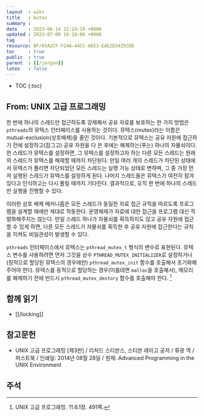 ```yaml
---
layout  : wiki
title   : mutex
summary : 
date    : 2023-06-14 22:24:19 +0900
updated : 2023-07-09 19:18:06 +0900
tag     : 
resource: BF/65A2CF-F24A-44CC-AEE3-EAE2D3425CDD
toc     : true
public  : true
parent  : [[/jargon]]
latex   : false
---
```

* TOC
{:toc}

## From: UNIX 고급 프로그래밍

>
한 번에 하나의 스레드만 접근하도록 강제해서 공유 자료를 보호하는 한 가지 방법은 `pthreads`의 뮤텍스 인터페이스를 사용하는 것이다.
뮤텍스(mutex)라는 이름은 mutual-exclusion(상호배제)을 줄인 것이다.
기본적으로 뮤텍스는 공유 자원에 접근하기 전에 설정하고(잠그고) 공유 자원을 다 쓴 후에는 해제하는(푸는) 하나의 자물쇠이다.
한 스레드가 뮤텍스를 설정하면, 그 뮤텍스를 설정하고자 하는 다른 모든 스레드는 원래의 스레드가 뮤텍스를 해제할 때까지 차단된다.
만일 여러 개의 스레드가 차단된 상태에서 뮤텍스가 풀리면 차단되었던 모든 스레드는 실행 가능 상태로 변하며, 그 중 가장 먼저 실행된 스레드가 뮤텍스를 설정하게 된다.
나머지 스레드들은 뮤텍스가 여전히 잠겨 있다고 인식하고는 다시 풀릴 때까지 기다린다.
결과적으로, 오직 한 번에 하나의 스레드만 실행을 진행할 수 있다.
>
이러한 상호 배제 메커니즘은 모든 스레드가 동일한 자료 접근 규칙을 따르도록 프로그램을 설계할 때에만 제대로 작동한다.
운영체제가 자료에 대한 접근을 프로그램 대신 직렬화해주지는 않는다.
만일 스레드 하나가 자물쇠를 획득하지도 않고 공유 자원에 접근할 수 있게 하면, 다른 모든 스레드가 자물쇠를 획득한 후 공유 자원에 접근한다는 규칙을 지켜도 비일관성이 발생할 수 있다.
>
`pthreads` 인터페이스에서 뮤텍스는 `pthread_mutex_t` 형식의 변수로 표현된다.
뮤텍스 변수를 사용하려면 먼저 그것을 상수 `PTHREAD_MUTEX_INITIALIZER`로 설정하거나(정적으로 할당된 뮤텍스의 경우에만) `pthread_mutex_init` 함수를 호출해서 초기화해 주어야 한다.
뮤텍스를 동적으로 할당하는 경우(이를테면 `malloc`을 호출해서), 메모리를 해제하기 전에 반드시 `pthread_mutex_destory` 함수를 호출해야 한다.
[^rich-491]

## 함께 읽기

- [[/locking]]

## 참고문헌

- UNIX 고급 프로그래밍 [제3판] / 리처드 스티븐스, 스티븐 레이고 공저 / 류광 역 / 퍼스트북 / 인쇄일: 2014년 08월 28일 / 원제: Advanced Programming in the UNIX Environment

## 주석

[^rich-491]: UNIX 고급 프로그래밍. 11.6.1장. 491쪽.

